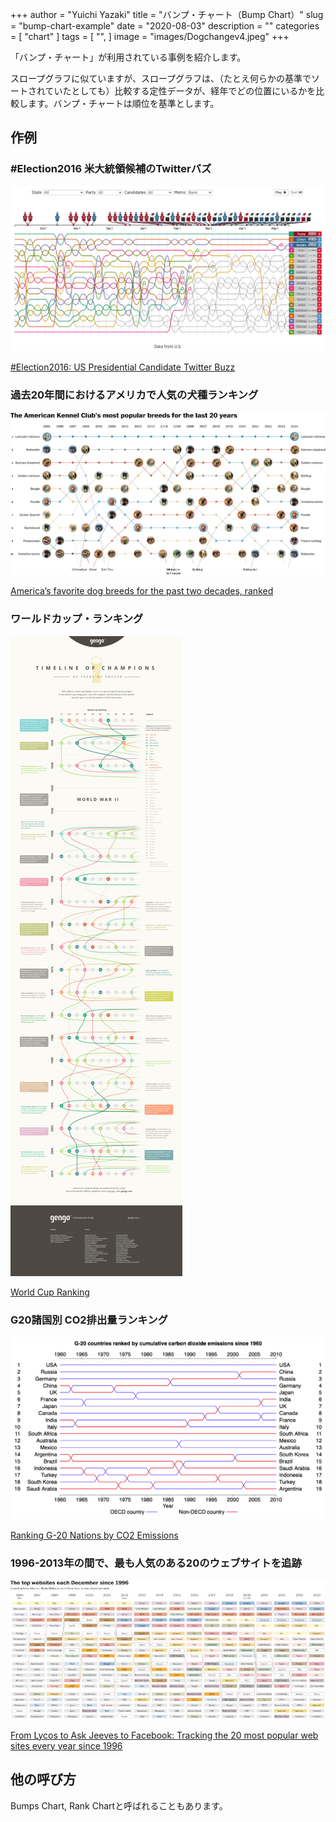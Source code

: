 +++
author = "Yuichi Yazaki"
title = "バンプ・チャート（Bump Chart）"
slug = "bump-chart-example"
date = "2020-08-03"
description = ""
categories = [
    "chart"
]
tags = [
    "",
]
image = "images/Dogchangev4.jpeg"
+++

「バンプ・チャート」が利用されている事例を紹介します。

<!--more-->

スロープグラフに似ていますが、スロープグラフは、（たとえ何らかの基準でソートされていたとしても）比較する定性データが、経年でどの位置にいるかを比較します。バンプ・チャートは順位を基準とします。

## 作例

### #Election2016 米大統領候補のTwitterバズ

![](images/Election2016.png)

[#Election2016: US Presidential Candidate Twitter Buzz](https://interactive.twitter.com/candidateRace16/)

### 過去20年間におけるアメリカで人気の犬種ランキング

![](images/Dogchangev4.jpeg)

[America’s favorite dog breeds for the past two decades, ranked](https://www.washingtonpost.com/news/wonk/wp/2015/02/27/americas-favorite-dog-breeds-for-the-past-two-decades-ranked/?arc404=true)

### ワールドカップ・ランキング

![](images/wc_infographic_final_cs_EN_MAX1-1-scaled.jpg)

[World Cup Ranking](https://gengo.com/world-cup/)

### G20諸国別 CO2排出量ランキング

![](images/G-20-countries-ranked.png)

[Ranking G-20 Nations by CO2 Emissions](https://datatodisplay.com/examples/co2/)

### 1996-2013年の間で、最も人気のある20のウェブサイトを追跡

![](images/image-1.jpg)

[From Lycos to Ask Jeeves to Facebook: Tracking the 20 most popular web sites every year since 1996](https://www.washingtonpost.com/news/the-intersect/wp/2014/12/15/from-lycos-to-ask-jeeves-to-facebook-tracking-the-20-most-popular-web-sites-every-year-since-1996/)

## 他の呼び方

Bumps Chart, Rank Chartと呼ばれることもあります。

